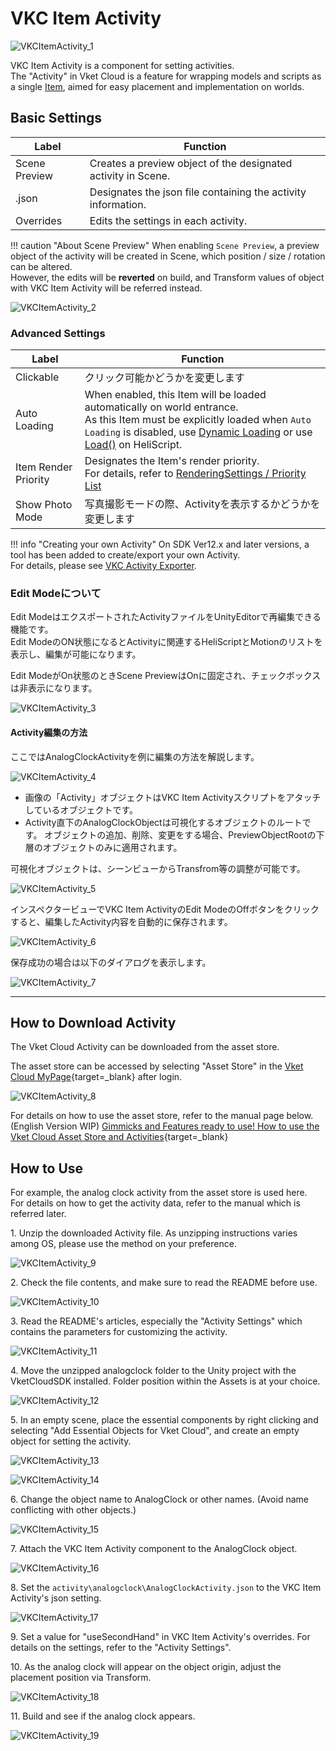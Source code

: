 # VKC Item Activity

![VKCItemActivity_1](img/VKCItemActivity_1.jpg)

VKC Item Activity is a component for setting activities.<br>
The "Activity" in Vket Cloud is a feature for wrapping models and scripts as a single [Item](../hs/hs_overview.md#item), aimed for easy placement and implementation on worlds.

## Basic Settings

| Label | Function |
| ---- | ---- |
| Scene Preview | Creates a preview object of the designated activity in Scene. |
| .json | Designates the json file containing the activity information. |
| Overrides | Edits the settings in each activity. |

!!! caution "About Scene Preview"
    When enabling `Scene Preview`, a preview object of the activity will be created in Scene, which position / size / rotation can be altered.<br>
    However, the edits will be **reverted** on build, and Transform values of object with VKC Item Activity will be referred instead.

![VKCItemActivity_2](img/VKCItemActivity_2.jpg)

### Advanced Settings

| Label | Function |
| ---- | ---- |
| Clickable | クリック可能かどうかを変更します |
| Auto Loading | When enabled, this Item will be loaded automatically on world entrance.<br> As this Item must be explicitly loaded when `Auto Loading` is disabled, use [Dynamic Loading](VKCItemField.md) or use [Load()](../hs/hs_class_item.md#load) on HeliScript. |
| Item Render Priority | Designates the Item's render priority. <br> For details, refer to [RenderingSettings / Priority List](../VketCloudSettings/RenderingSettings.md) |
| Show Photo Mode | 写真撮影モードの際、Activityを表示するかどうかを変更します |

!!! info "Creating your own Activity"
    On SDK Ver12.x and later versions, a tool has been added to create/export your own Activity.<br>
    For details, please see [VKC Activity Exporter](../SDKTools/VKCActivityExporter.md).

### Edit Modeについて

Edit ModeはエクスポートされたActivityファイルをUnityEditorで再編集できる機能です。  
Edit ModeのON状態になるとActivityに関連するHeliScriptとMotionのリストを表示し、編集が可能になります。

Edit ModeがOn状態のときScene PreviewはOnに固定され、チェックボックスは非表示になります。

![VKCItemActivity_3](img/VKCItemActivity_3.jpg)

#### Activity編集の方法

ここではAnalogClockActivityを例に編集の方法を解説します。

![VKCItemActivity_4](img/VKCItemActivity_4.jpg)

- 画像の「Activity」オブジェクトはVKC Item Activityスクリプトをアタッチしているオブジェクトです。
- Activity直下のAnalogClockObjectは可視化するオブジェクトのルートです。
オブジェクトの追加、削除、変更をする場合、PreviewObjectRootの下層のオブジェクトのみに適用されます。

可視化オブジェクトは、シーンビューからTransfrom等の調整が可能です。

![VKCItemActivity_5](img/VKCItemActivity_5.jpg)

インスペクタービューでVKC Item ActivityのEdit ModeのOffボタンをクリックすると、編集したActivity内容を自動的に保存されます。

![VKCItemActivity_6](img/VKCItemActivity_6.jpg)

保存成功の場合は以下のダイアログを表示します。

![VKCItemActivity_7](img/VKCItemActivity_7.jpg)

---

## How to Download Activity

The Vket Cloud Activity can be downloaded from the asset store.<br>

The asset store can be accessed by selecting "Asset Store" in the [Vket Cloud MyPage](https://cloud.vket.com/){target=_blank} after login.

![VKCItemActivity_8](img/VKCItemActivity_8.jpg)

For details on how to use the asset store, refer to the manual page below. (English Version WIP)
[Gimmicks and Features ready to use! How to use the Vket Cloud Asset Store and Activities](https://magazine.vket.com/n/n7d554dbeb552){target=_blank}

## How to Use

For example, the analog clock activity from the asset store is used here.<br>
For details on how to get the activity data, refer to the manual which is referred later.

1\. Unzip the downloaded Activity file. As unzipping instructions varies among OS, please use the method on your preference.

![VKCItemActivity_9](img/VKCItemActivity_9.jpg)

2\. Check the file contents, and make sure to read the README before use.

![VKCItemActivity_10](img/VKCItemActivity_10.jpg)

3\. Read the README's articles, especially the "Activity Settings" which contains the parameters for customizing the activity.

![VKCItemActivity_11](img/VKCItemActivity_11.jpg)

4\. Move the unzipped analogclock folder to the Unity project with the VketCloudSDK installed. Folder position within the Assets is at your choice.

![VKCItemActivity_12](img/VKCItemActivity_12.jpg)

5\. In an empty scene, place the essential components by right clicking and selecting "Add Essential Objects for Vket Cloud", and create an empty object for setting the activity. 

![VKCItemActivity_13](img/VKCItemActivity_13.jpg)

![VKCItemActivity_14](img/VKCItemActivity_14.jpg)

6\. Change the object name to AnalogClock or other names. (Avoid name conflicting with other objects.)

![VKCItemActivity_15](img/VKCItemActivity_15.jpg)

7\. Attach the VKC Item Activity component to the AnalogClock object.

![VKCItemActivity_16](img/VKCItemActivity_16.jpg)

8\. Set the `activity\analogclock\AnalogClockActivity.json` to the VKC Item Activity's json setting.

![VKCItemActivity_17](img/VKCItemActivity_17.jpg)

9\. Set a value for "useSecondHand" in VKC Item Activity's overrides. For details on the settings, refer to the "Activity Settings".

10\. As the analog clock will appear on the object origin, adjust the placement position via Transform.

![VKCItemActivity_18](img/VKCItemActivity_18.jpg)

11\. Build and see if the analog clock appears.

![VKCItemActivity_19](img/VKCItemActivity_19.jpg)
